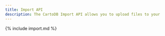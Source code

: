 ```yaml
---
title: Import API
description: The CartoDB Import API allows you to upload files to your CartoDB account and manipulate them by using a set of HTTP commands from a terminal window.
---
```


{% include import.md %}
